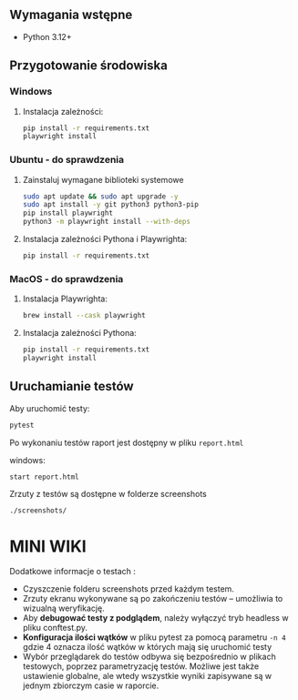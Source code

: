 ## Wymagania wstępne
- Python 3.12+

## Przygotowanie środowiska

### Windows

1. Instalacja zależności:

    ```bash
    pip install -r requirements.txt
    playwright install
    ```

### Ubuntu - do sprawdzenia

1. Zainstaluj wymagane biblioteki systemowe 

    ```bash
    sudo apt update && sudo apt upgrade -y
    sudo apt install -y git python3 python3-pip
    pip install playwright
    python3 -m playwright install --with-deps

    ```
2. Instalacja zależności Pythona i Playwrighta:

    ```bash
    pip install -r requirements.txt
    ```

### MacOS - do sprawdzenia

1. Instalacja Playwrighta:

    ```bash
    brew install --cask playwright
    ```
2. Instalacja zależności Pythona:

    ```bash
    pip install -r requirements.txt
    playwright install
    ```

## Uruchamianie testów

Aby uruchomić testy:

```bash
pytest
```

Po wykonaniu testów raport jest dostępny w pliku `report.html`

windows:
```
start report.html
```

Zrzuty z testów są dostępne w folderze screenshots

```
./screenshots/
```

# MINI WIKI

Dodatkowe informacje o testach :

+ Czyszczenie folderu screenshots przed każdym testem.
+ Zrzuty ekranu wykonywane są po zakończeniu testów – umożliwia to wizualną weryfikację. 
+ Aby __debugować testy z podglądem__, należy wyłączyć tryb headless w pliku conftest.py.
+ __Konfiguracja ilości wątków__ w pliku pytest za pomocą parametru `-n 4` gdzie 4 oznacza ilość wątków w których mają się uruchomić testy
+ Wybór przeglądarek do testów odbywa się bezpośrednio w plikach testowych, poprzez parametryzację testów. Możliwe jest także ustawienie globalne, ale wtedy wszystkie wyniki zapisywane są w jednym zbiorczym casie w raporcie.
